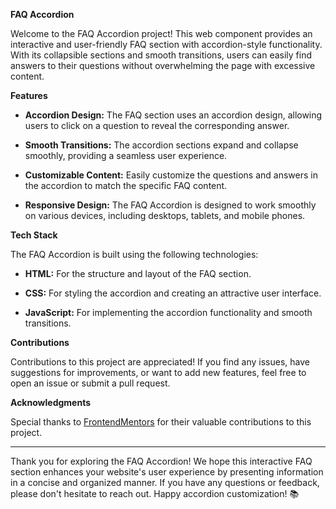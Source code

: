 **FAQ Accordion**

Welcome to the FAQ Accordion project! This web component provides an interactive and user-friendly FAQ section with accordion-style functionality. With its collapsible sections and smooth transitions, users can easily find answers to their questions without overwhelming the page with excessive content.

**Features**

- **Accordion Design:** The FAQ section uses an accordion design, allowing users to click on a question to reveal the corresponding answer.

- **Smooth Transitions:** The accordion sections expand and collapse smoothly, providing a seamless user experience.

- **Customizable Content:** Easily customize the questions and answers in the accordion to match the specific FAQ content.

- **Responsive Design:** The FAQ Accordion is designed to work smoothly on various devices, including desktops, tablets, and mobile phones.

**Tech Stack**

The FAQ Accordion is built using the following technologies:

- **HTML:** For the structure and layout of the FAQ section.

- **CSS:** For styling the accordion and creating an attractive user interface.

- **JavaScript:** For implementing the accordion functionality and smooth transitions.

**Contributions**

Contributions to this project are appreciated! If you find any issues, have suggestions for improvements, or want to add new features, feel free to open an issue or submit a pull request.

**Acknowledgments**

Special thanks to [FrontendMentors](https://www.frontendmentor.io/challenges) for their valuable contributions to this project.

---

Thank you for exploring the FAQ Accordion! We hope this interactive FAQ section enhances your website's user experience by presenting information in a concise and organized manner. If you have any questions or feedback, please don't hesitate to reach out. Happy accordion customization! 📚

